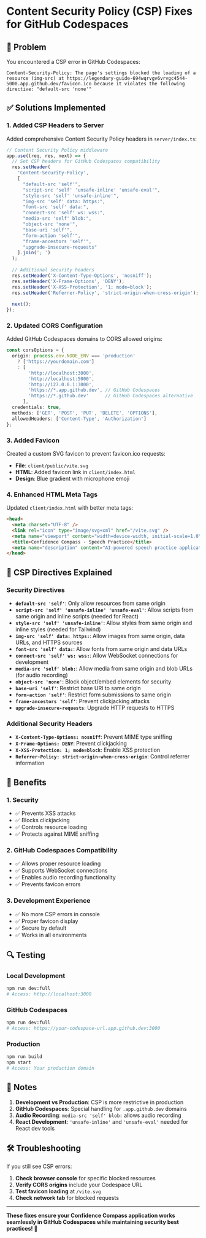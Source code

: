 # Content Security Policy (CSP) Fixes for GitHub Codespaces

## 🚨 Problem
You encountered a CSP error in GitHub Codespaces:
```
Content-Security-Policy: The page's settings blocked the loading of a resource (img-src) at https://legendary-guide-694wqrvgv6vrvgc4544-5000.app.github.dev/favicon.ico because it violates the following directive: "default-src 'none'"
```

## ✅ Solutions Implemented

### 1. Added CSP Headers to Server
Added comprehensive Content Security Policy headers in `server/index.ts`:

```typescript
// Content Security Policy middleware
app.use((req, res, next) => {
  // Set CSP headers for GitHub Codespaces compatibility
  res.setHeader(
    'Content-Security-Policy',
    [
      "default-src 'self'",
      "script-src 'self' 'unsafe-inline' 'unsafe-eval'",
      "style-src 'self' 'unsafe-inline'",
      "img-src 'self' data: https:",
      "font-src 'self' data:",
      "connect-src 'self' ws: wss:",
      "media-src 'self' blob:",
      "object-src 'none'",
      "base-uri 'self'",
      "form-action 'self'",
      "frame-ancestors 'self'",
      "upgrade-insecure-requests"
    ].join('; ')
  );
  
  // Additional security headers
  res.setHeader('X-Content-Type-Options', 'nosniff');
  res.setHeader('X-Frame-Options', 'DENY');
  res.setHeader('X-XSS-Protection', '1; mode=block');
  res.setHeader('Referrer-Policy', 'strict-origin-when-cross-origin');
  
  next();
});
```

### 2. Updated CORS Configuration
Added GitHub Codespaces domains to CORS allowed origins:

```typescript
const corsOptions = {
  origin: process.env.NODE_ENV === 'production' 
    ? ['https://yourdomain.com']
    : [
        'http://localhost:3000', 
        'http://localhost:5000', 
        'http://127.0.0.1:3000',
        'https://*.app.github.dev', // GitHub Codespaces
        'https://*.github.dev'      // GitHub Codespaces alternative
      ],
  credentials: true,
  methods: ['GET', 'POST', 'PUT', 'DELETE', 'OPTIONS'],
  allowedHeaders: ['Content-Type', 'Authorization']
};
```

### 3. Added Favicon
Created a custom SVG favicon to prevent favicon.ico requests:

- **File**: `client/public/vite.svg`
- **HTML**: Added favicon link in `client/index.html`
- **Design**: Blue gradient with microphone emoji

### 4. Enhanced HTML Meta Tags
Updated `client/index.html` with better meta tags:

```html
<head>
  <meta charset="UTF-8" />
  <link rel="icon" type="image/svg+xml" href="/vite.svg" />
  <meta name="viewport" content="width=device-width, initial-scale=1.0" />
  <title>Confidence Compass - Speech Practice</title>
  <meta name="description" content="AI-powered speech practice application for improving public speaking skills" />
</head>
```

## 🔧 CSP Directives Explained

### Security Directives
- **`default-src 'self'`**: Only allow resources from same origin
- **`script-src 'self' 'unsafe-inline' 'unsafe-eval'`**: Allow scripts from same origin and inline scripts (needed for React)
- **`style-src 'self' 'unsafe-inline'`**: Allow styles from same origin and inline styles (needed for Tailwind)
- **`img-src 'self' data: https:`**: Allow images from same origin, data URLs, and HTTPS sources
- **`font-src 'self' data:`**: Allow fonts from same origin and data URLs
- **`connect-src 'self' ws: wss:`**: Allow WebSocket connections for development
- **`media-src 'self' blob:`**: Allow media from same origin and blob URLs (for audio recording)
- **`object-src 'none'`**: Block object/embed elements for security
- **`base-uri 'self'`**: Restrict base URI to same origin
- **`form-action 'self'`**: Restrict form submissions to same origin
- **`frame-ancestors 'self'`**: Prevent clickjacking attacks
- **`upgrade-insecure-requests`**: Upgrade HTTP requests to HTTPS

### Additional Security Headers
- **`X-Content-Type-Options: nosniff`**: Prevent MIME type sniffing
- **`X-Frame-Options: DENY`**: Prevent clickjacking
- **`X-XSS-Protection: 1; mode=block`**: Enable XSS protection
- **`Referrer-Policy: strict-origin-when-cross-origin`**: Control referrer information

## 🚀 Benefits

### 1. Security
- ✅ Prevents XSS attacks
- ✅ Blocks clickjacking
- ✅ Controls resource loading
- ✅ Protects against MIME sniffing

### 2. GitHub Codespaces Compatibility
- ✅ Allows proper resource loading
- ✅ Supports WebSocket connections
- ✅ Enables audio recording functionality
- ✅ Prevents favicon errors

### 3. Development Experience
- ✅ No more CSP errors in console
- ✅ Proper favicon display
- ✅ Secure by default
- ✅ Works in all environments

## 🔍 Testing

### Local Development
```bash
npm run dev:full
# Access: http://localhost:3000
```

### GitHub Codespaces
```bash
npm run dev:full
# Access: https://your-codespace-url.app.github.dev:3000
```

### Production
```bash
npm run build
npm start
# Access: Your production domain
```

## 📝 Notes

1. **Development vs Production**: CSP is more restrictive in production
2. **GitHub Codespaces**: Special handling for `.app.github.dev` domains
3. **Audio Recording**: `media-src 'self' blob:` allows audio recording
4. **React Development**: `'unsafe-inline'` and `'unsafe-eval'` needed for React dev tools

## 🛠️ Troubleshooting

If you still see CSP errors:

1. **Check browser console** for specific blocked resources
2. **Verify CORS origins** include your Codespace URL
3. **Test favicon loading** at `/vite.svg`
4. **Check network tab** for blocked requests

---

**These fixes ensure your Confidence Compass application works seamlessly in GitHub Codespaces while maintaining security best practices! 🎉** 